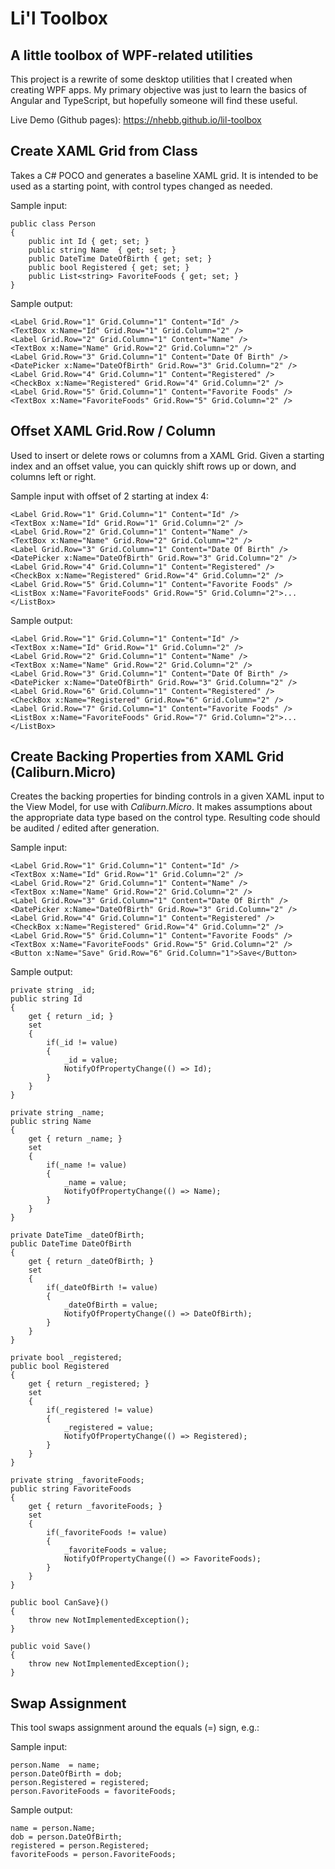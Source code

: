 # Li'l Toolbox
## A little toolbox of WPF-related utilities

This project is a rewrite of some desktop utilities that I created when creating WPF apps. My primary objective was just to learn the basics of Angular and TypeScript, but hopefully someone will find these useful.

Live Demo (Github pages): https://nhebb.github.io/lil-toolbox

## Create XAML Grid from Class
Takes a C# POCO and generates a baseline XAML grid. It is intended to be used as a starting point, with control types changed as needed.

Sample input:
```
public class Person
{
    public int Id { get; set; }
    public string Name  { get; set; }
    public DateTime DateOfBirth { get; set; }
    public bool Registered { get; set; }
    public List<string> FavoriteFoods { get; set; }
}
```

Sample output:
```
<Label Grid.Row="1" Grid.Column="1" Content="Id" />
<TextBox x:Name="Id" Grid.Row="1" Grid.Column="2" />
<Label Grid.Row="2" Grid.Column="1" Content="Name" />
<TextBox x:Name="Name" Grid.Row="2" Grid.Column="2" />
<Label Grid.Row="3" Grid.Column="1" Content="Date Of Birth" />
<DatePicker x:Name="DateOfBirth" Grid.Row="3" Grid.Column="2" />
<Label Grid.Row="4" Grid.Column="1" Content="Registered" />
<CheckBox x:Name="Registered" Grid.Row="4" Grid.Column="2" />
<Label Grid.Row="5" Grid.Column="1" Content="Favorite Foods" />
<TextBox x:Name="FavoriteFoods" Grid.Row="5" Grid.Column="2" />
```

## Offset XAML Grid.Row / Column
Used to insert or delete rows or columns from a XAML Grid. Given a starting index and an offset value, you can quickly shift rows up or down, and columns left or right.

Sample input with offset of 2 starting at index 4:
```
<Label Grid.Row="1" Grid.Column="1" Content="Id" />
<TextBox x:Name="Id" Grid.Row="1" Grid.Column="2" />
<Label Grid.Row="2" Grid.Column="1" Content="Name" />
<TextBox x:Name="Name" Grid.Row="2" Grid.Column="2" />
<Label Grid.Row="3" Grid.Column="1" Content="Date Of Birth" />
<DatePicker x:Name="DateOfBirth" Grid.Row="3" Grid.Column="2" />
<Label Grid.Row="4" Grid.Column="1" Content="Registered" />
<CheckBox x:Name="Registered" Grid.Row="4" Grid.Column="2" />
<Label Grid.Row="5" Grid.Column="1" Content="Favorite Foods" />
<ListBox x:Name="FavoriteFoods" Grid.Row="5" Grid.Column="2">...</ListBox>
```

Sample output:
```
<Label Grid.Row="1" Grid.Column="1" Content="Id" />
<TextBox x:Name="Id" Grid.Row="1" Grid.Column="2" />
<Label Grid.Row="2" Grid.Column="1" Content="Name" />
<TextBox x:Name="Name" Grid.Row="2" Grid.Column="2" />
<Label Grid.Row="3" Grid.Column="1" Content="Date Of Birth" />
<DatePicker x:Name="DateOfBirth" Grid.Row="3" Grid.Column="2" />
<Label Grid.Row="6" Grid.Column="1" Content="Registered" />
<CheckBox x:Name="Registered" Grid.Row="6" Grid.Column="2" />
<Label Grid.Row="7" Grid.Column="1" Content="Favorite Foods" />
<ListBox x:Name="FavoriteFoods" Grid.Row="7" Grid.Column="2">...</ListBox>
```

## Create Backing Properties from XAML Grid (Caliburn.Micro)
Creates the backing properties for binding controls in a given XAML input to the View Model, for use with _Caliburn.Micro_. It makes assumptions about the appropriate data type based on the control type. Resulting code should be audited / edited after generation.

Sample input:
```
<Label Grid.Row="1" Grid.Column="1" Content="Id" />
<TextBox x:Name="Id" Grid.Row="1" Grid.Column="2" />
<Label Grid.Row="2" Grid.Column="1" Content="Name" />
<TextBox x:Name="Name" Grid.Row="2" Grid.Column="2" />
<Label Grid.Row="3" Grid.Column="1" Content="Date Of Birth" />
<DatePicker x:Name="DateOfBirth" Grid.Row="3" Grid.Column="2" />
<Label Grid.Row="4" Grid.Column="1" Content="Registered" />
<CheckBox x:Name="Registered" Grid.Row="4" Grid.Column="2" />
<Label Grid.Row="5" Grid.Column="1" Content="Favorite Foods" />
<TextBox x:Name="FavoriteFoods" Grid.Row="5" Grid.Column="2" />
<Button x:Name="Save" Grid.Row="6" Grid.Column="1">Save</Button>
```

Sample output:
```
private string _id;
public string Id
{
    get { return _id; }
    set
    {
        if(_id != value)
        {
            _id = value;
            NotifyOfPropertyChange(() => Id);
        }
    }
}

private string _name;
public string Name
{
    get { return _name; }
    set
    {
        if(_name != value)
        {
            _name = value;
            NotifyOfPropertyChange(() => Name);
        }
    }
}

private DateTime _dateOfBirth;
public DateTime DateOfBirth
{
    get { return _dateOfBirth; }
    set
    {
        if(_dateOfBirth != value)
        {
            _dateOfBirth = value;
            NotifyOfPropertyChange(() => DateOfBirth);
        }
    }
}

private bool _registered;
public bool Registered
{
    get { return _registered; }
    set
    {
        if(_registered != value)
        {
            _registered = value;
            NotifyOfPropertyChange(() => Registered);
        }
    }
}

private string _favoriteFoods;
public string FavoriteFoods
{
    get { return _favoriteFoods; }
    set
    {
        if(_favoriteFoods != value)
        {
            _favoriteFoods = value;
            NotifyOfPropertyChange(() => FavoriteFoods);
        }
    }
}

public bool CanSave}()
{
    throw new NotImplementedException();
}

public void Save()
{
    throw new NotImplementedException();
}

```

## Swap Assignment
This tool swaps assignment around the equals (=) sign, e.g.:

Sample input:
```
person.Name  = name;
person.DateOfBirth = dob;
person.Registered = registered;
person.FavoriteFoods = favoriteFoods;
```

Sample output:
```
name = person.Name;
dob = person.DateOfBirth;
registered = person.Registered;
favoriteFoods = person.FavoriteFoods;
```
